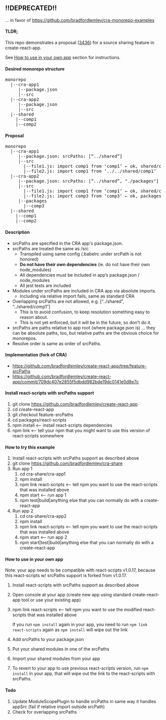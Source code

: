 ## !!DEPRECATED!!
... in favor of https://github.com/bradfordlemley/cra-monorepo-examples


#### TLDR;
This repo demonstrates a proposal ([3436](http://github.com/facebookincubator/create-react-app/issues/3436)) for a source sharing feature in create-react-app.

See [How to use in your own app](#how-to-use-in-your-own-app) section for instructions.

#### Desired monorepo structure
<pre>
monorepo
  |--cra-app1
     |--package.json
     |--src
  |--cra-app2
     |--package.json
     |--src
  |--shared
    |--comp1
    |--comp2
</pre>

#### Proposal
<pre>
monorepo
  |--cra-app1
     |--package.json: srcPaths: [“../shared”]
     |--src
       |--file1.js: import comp1 from ‘comp1’ ← ok, shared/comp1
       |--file2.js: import comp1 from ‘../../shared/comp1’  ← naughty, fails
  |--cra-app2
     |--package.json: srcPaths: [“../shared”, "./packages"]
     |--src
       |--file1.js: import comp1 from ‘comp1’ ← ok, shared/comp1
       |--file2.js: import comp3 from ‘comp3’ ← ok, packages/comp3
     |--packages
       |--comp3
  |--shared
    |--comp1
    |--comp2
</pre>

#### Description
* srcPaths are specified in the CRA app's package.json.
* srcPaths are treated the same as /src
  * Transpiled using same config (.babelrc under srcPath is not honored)
  * **Do not have their own dependencies** (ie. do not have their own node_modules)
  * All dependencies must be included in app’s package.json / node_modules
  * All jest tests are included
* Modules under srcPaths are included in CRA app via absolute imports.
  * Including via relative import fails, same as standard CRA
* Overlapping srcPaths are not allowed, e.g. [“../shared”, “../shared/comp1”]
  * This is to avoid confusion, to keep resolution something easy to reason about.
  * This is not yet enforced, but it will be in the future, so don't do it.
* srcPaths are paths relative to app root (where package.json is) ... they can be absolute paths, too, but relative paths are the obvious choice for monorepos.
* Resolve order is same as order of srcPaths.

#### Implementation (fork of CRA)
* https://github.com/bradfordlemley/create-react-app/tree/feature-srcPaths
* https://github.com/bradfordlemley/create-react-app/commit/709dc407e2855f5dbdd982bde19dc0141e0d8e7c

#### Install react-scripts with srcPaths support
1. git clone https://github.com/bradfordlemley/create-react-app
1. cd create-react-app
1. git checkout feature-srcPaths
1. cd packages/react-scripts
1. npm install  <-- install react-scripts dependencies
1. npm link  <-- tell your npm that you might want to use this version of react-scripts somewhere

#### How to try this example
1. Install react-scripts with srcPaths support as described above
1. git clone https://github.com/bradfordlemley/cra-share
1. Run app 1
   1. cd cra-share/cra-app1
   1. npm install
   1. npm link react-scripts <-- tell npm you want to use the react-scripts that was installed above
   1. npm start  <-- run app 1
   1. npm test|build|anything else that you can normally do with a create-react-app
1. Run app 2
   1. cd cra-share/cra-app2
   1. npm install
   1. npm link react-scripts <-- tell npm you want to use the react-scripts that was installed above
   1. npm start  <-- run app 2
   1. npm start|test|build|anything else that you can normally do with a create-react-app

#### How to use in your own app
Note: your app needs to be compatible with react-scripts v1.0.17, because this react-scripts w/ srcPaths support is forked from v1.0.17.

1. Install react-scripts with srcPaths support as described above
1. Open console at your app (create new app using standard create-react-app tool or use your existing app)
1. npm link react-scripts <-- tell npm you want to use the modified react-scripts that was installed above

   If you run ```npm install``` again in your app, you need to run ```npm link react-scripts``` again as ```npm install``` will wipe out the link
1. Add srcPaths to your package.json
1. Put your shared modules in one of the srcPaths
1. Import your shared modules from your app
1. To revert to your app to use previous react-scripts version, run ```npm install``` in your app, that will wipe out the link to the react-scripts with srcPaths.

#### Todo
1. Update ModuleScopePlugin to handle srcPaths in same way it handles appSrc (fail if relative import outside srcPath)
1. Check for overlapping srcPaths
